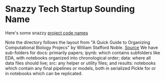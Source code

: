 # Snazzy Tech Startup Sounding Name

Here's some snazzy [project code names](https://royal.pingdom.com/the-developer-obsession-with-code-names-186-interesting-examples/)

Note the directory follows the layout from "A Quick Guide to Organizing Computational Biology Projecs" by William Stafford Noble.
[Source](https://journals.plos.org/ploscompbiol/article/file?id=10.1371/journal.pcbi.1000424&type=printable)
We have sub-folders for docs: primarily papers; ipynb: which contains subfolders like EDA, with notebooks organized into chronological order; data: where all data files should live; src: any helper or utility files; and results: notebooks which contain any final pipelines or models, both in serialized Pickle for or in notebooks which can be replicated.